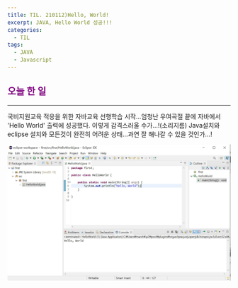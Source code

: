 ```yaml
---
title: TIL. 210112)Hello, World!
excerpt: JAVA, Hello World 성공!!!
categories:
  - TIL
tags:
  - JAVA
  - Javascript
---
```


## <span style="color:purple">오늘 한 일</span>

---

국비지원교육 적응을 위한 자바교육 선행학습 시작...엄청난 우여곡절 끝에 자바에서 'Hello World' 출력에 성공했다. 이렇게 감격스러울 수가...!(소리지름) Java설치와 eclipse 설치와 모든것이 완전히 어려운 상태...과연 잘 해나갈 수 있을 것인가...!

![HelloWorld!](/assets/images/til/helloworld_java.jpg)
